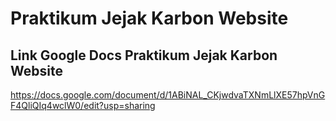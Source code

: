 # Praktikum Jejak Karbon Website

## Link Google Docs Praktikum Jejak Karbon Website

https://docs.google.com/document/d/1ABiNAL_CKjwdvaTXNmLlXE57hpVnGF4QliQIq4wclW0/edit?usp=sharing
